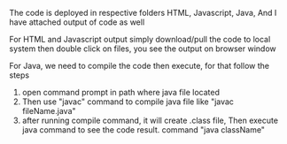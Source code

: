 The code is deployed in respective folders HTML, Javascript, Java, And I have attached output of code as well

For HTML and Javascript output simply download/pull the code to local system then double click on files, you see the output on browser window

For Java, we need to compile the code then execute, for that follow the steps

1. open command prompt in path where java file located
2. Then use "javac" command to compile java file like "javac fileName.java"
3. after running compile command, it will create .class file, Then execute java command to see the code result. command "java className"
